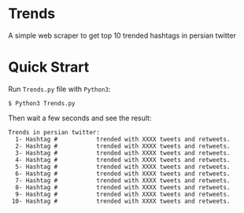# Trends
A simple web scraper to get top 10 trended hashtags in persian twitter
# Quick Strart
Run `Trends.py` file with `Python3`:
```
$ Python3 Trends.py
```
Then wait a few seconds and see the result:
```
Trends in persian twitter:
  1- Hashtag #           trended with XXXX tweets and retweets.
  2- Hashtag #           trended with XXXX tweets and retweets.
  3- Hashtag #           trended with XXXX tweets and retweets.
  4- Hashtag #           trended with XXXX tweets and retweets.
  5- Hashtag #           trended with XXXX tweets and retweets.
  6- Hashtag #           trended with XXXX tweets and retweets.
  7- Hashtag #           trended with XXXX tweets and retweets.
  8- Hashtag #           trended with XXXX tweets and retweets.
  9- Hashtag #           trended with XXXX tweets and retweets.
 10- Hashtag #           trended with XXXX tweets and retweets.
```
